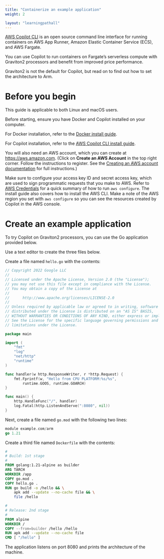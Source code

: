 ```yaml
---
title: "Containerize an example application"
weight: 2

layout: "learningpathall"
---
```


[AWS Copilot CLI](https://aws.github.io/copilot-cli/) is an open source command line interface for running containers on AWS App Runner, Amazon Elastic Container Service (ECS), and AWS Fargate. 

You can use Copilot to run containers on Fargate’s serverless compute with Graviton2 processors and benefit from improved price performance. 

Graviton2 is not the default for Copilot, but read on to find out how to set the architecture to Arm.

# Before you begin

This guide is applicable to both Linux and macOS users.

Before starting, ensure you have Docker and Copilot installed on your computer.

For Docker installation, refer to the [Docker install guide](https://learn.arm.com/install-guides/docker/).

For Copilot installation, refer to the [AWS Copilot CLI install guide](/install-guides/aws-copilot).

You will also need an AWS account, which you can create at https://aws.amazon.com. (Click on **Create an AWS Account** in the top right corner. Follow the instructions to register. See the [Creating an AWS account documentation](https://docs.aws.amazon.com/accounts/latest/reference/manage-acct-creating.html) for full instructions.)

Make sure to configure your access key ID and secret access key, which are used to sign programmatic requests that you make to AWS. Refer to [AWS Credentials](/install-guides/aws_access_keys/) for a quick summary of how to run `aws configure`. The install guide also covers how to install the AWS CLI. Make a note of the AWS region you set with `aws configure` so you can see the resources created by Copilot in the AWS console.


# Create an example application

To try Copilot on Graviton2 processors, you can use the Go application provided below.

Use a text editor to create the three files below.

Create a file named `hello.go` with the contents:

```go
// Copyright 2022 Google LLC
//
// Licensed under the Apache License, Version 2.0 (the "License");
// you may not use this file except in compliance with the License.
// You may obtain a copy of the License at
//
//      http://www.apache.org/licenses/LICENSE-2.0
//
// Unless required by applicable law or agreed to in writing, software
// distributed under the License is distributed on an "AS IS" BASIS,
// WITHOUT WARRANTIES OR CONDITIONS OF ANY KIND, either express or implied.
// See the License for the specific language governing permissions and
// limitations under the License.

package main

import (
	"fmt"
	"log"
	"net/http"
	"runtime"
)

func handler(w http.ResponseWriter, r *http.Request) {
	fmt.Fprintf(w, "Hello from CPU PLATFORM:%s/%s",
		runtime.GOOS, runtime.GOARCH)
}

func main() {
	http.HandleFunc("/", handler)
	log.Fatal(http.ListenAndServe(":8080", nil))
}
```

Next, create a file named `go.mod` with the following two lines:

```go
module example.com/arm
go 1.21
```

Create a third file named `Dockerfile` with the contents:

```dockerfile
#
# Build: 1st stage
#
FROM golang:1.21-alpine as builder
ARG TARCH
WORKDIR /app
COPY go.mod .
COPY hello.go .
RUN go build -o /hello && \
    apk add --update --no-cache file && \
    file /hello

#
# Release: 2nd stage
#
FROM alpine
WORKDIR /
COPY --from=builder /hello /hello
RUN apk add --update --no-cache file
CMD [ "/hello" ]
```

The application listens on port 8080 and prints the architecture of the machine.


